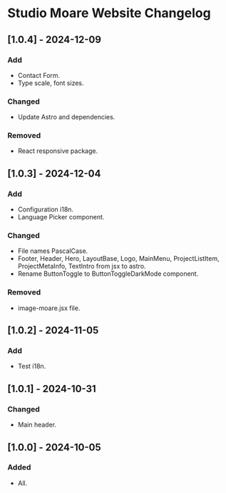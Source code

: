 # Studio Moare Website Changelog

## [1.0.4] - 2024-12-09
### Add
- Contact Form.
- Type scale, font sizes.

### Changed
- Update Astro and dependencies.

### Removed
- React responsive package.

## [1.0.3] - 2024-12-04
### Add
- Configuration i18n.
- Language Picker component.

### Changed
- File names PascalCase.
- Footer, Header, Hero, LayoutBase, Logo, MainMenu, ProjectListItem, ProjectMetaInfo, TextIntro from jsx to astro.
- Rename ButtonToggle to ButtonToggleDarkMode component.

### Removed
- image-moare.jsx file.

## [1.0.2] - 2024-11-05
### Add
- Test i18n.

## [1.0.1] - 2024-10-31
### Changed
- Main header.

## [1.0.0] - 2024-10-05
### Added
- All.

